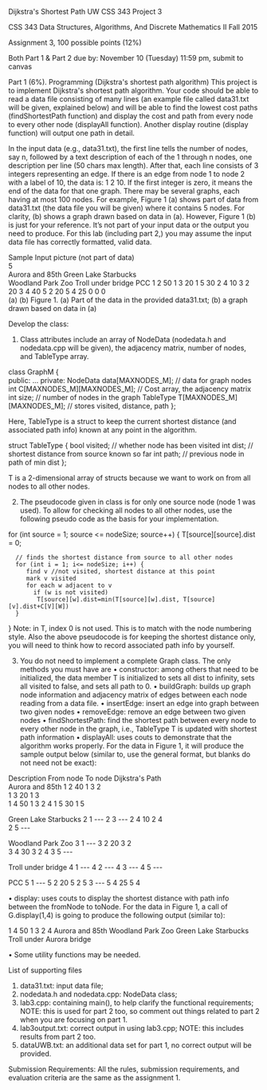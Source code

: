 Dijkstra's Shortest Path
UW CSS 343 Project 3

CSS 343 Data Structures, Algorithms, And Discrete Mathematics II
Fall 2015 

Assignment 3, 100 possible points (12%)

Both Part 1 & Part 2 due by: November 10 (Tuesday) 11:59 pm, submit to canvas

Part 1 (6%). Programming (Dijkstra's shortest path algorithm)
This project is to implement Dijkstra's shortest path algorithm. Your code should be able to read a data file consisting of many lines (an example file called data31.txt will be given, explained below) and will be able to find the lowest cost paths (findShortestPath function) and display the cost and path from every node to every other node (displayAll function).  Another display routine (display function) will output one path in detail. 

In the input data (e.g., data31.txt), the first line tells the number of nodes, say n, followed by a text description of each of the 1 through n nodes, one description per line (50 chars max length).  After that, each line consists of 3 integers representing an edge. If there is an edge from node 1 to node 2 with a label of 10, the data is: 1 2 10.  If the first integer is zero, it means the end of the data for that one graph.  There may be several graphs, each having at most 100 nodes.  For example, Figure 1 (a) shows part of data from data31.txt (the data file you will be given) where it contains 5 nodes. For clarity, (b) shows a graph drawn based on data in (a). However, Figure 1 (b) is just for your reference. It’s not part of your input data or the output you need to produce. For this lab (including part 2,) you may assume the input data file has correctly formatted, valid data.

Sample Input				   picture (not part of data)	
5                    
Aurora and 85th
Green Lake Starbucks  
Woodland Park Zoo
Troll under bridge
PCC
1 2 50 
1 3 20
1 5 30
2 4 10
3 2 20 
3 4 40
5 2 20
5 4 25 
0 0  0 	 
(a)	                                 				    (b)
Figure 1. (a) Part of the data in the provided data31.txt; (b) a graph drawn based on data in (a)

Develop the class:
1. Class attributes include an array of NodeData (nodedata.h and nodedata.cpp will be given), the adjacency matrix, number of nodes, and TableType array.  

class GraphM {                            
   public:
      ...
   private:
      NodeData data[MAXNODES_M];              // data for graph nodes
      int C[MAXNODES_M][MAXNODES_M];            // Cost array, the adjacency matrix
      int size;                             // number of nodes in the graph
      TableType T[MAXNODES_M][MAXNODES_M];      // stores visited, distance, path
   };

Here, TableType is a struct to keep the current shortest distance (and associated path info) known at any point in the algorithm.

  struct TableType {
         bool visited;          // whether node has been visited
         int dist;              // shortest distance from source known so far
         int path;              // previous node in path of min dist
      };

T is a 2-dimensional array of structs because we want to work on from all nodes to all other nodes. 

2. The pseudocode given in class is for only one source node (node 1 was used).  To allow for checking all nodes to all other nodes, use the following pseudo code as the basis for your implementation. 

for (int source = 1; source <= nodeSize; source++) {
      T[source][source].dist = 0;

      // finds the shortest distance from source to all other nodes
      for (int i = 1; i<= nodeSize; i++) {
         find v //not visited, shortest distance at this point
         mark v visited  
         for each w adjacent to v
           if (w is not visited)
            T[source][w].dist=min(T[source][w].dist, T[source][v].dist+C[V][W]) 
      }
   }
Note: in T, index 0 is not used. This is to match with the node numbering style. Also the above pseudocode is for keeping the shortest distance only, you will need to think how to record associated path info by yourself.

3. You do not need to implement a complete Graph class. The only methods you must have are
•	constructor: among others that need to be initialized, the data member T is initialized to sets all dist to infinity, sets all visited to false, and sets all path to 0.
•	buildGraph: builds up graph node information and adjacency matrix of edges between each node reading from a data file.
•	insertEdge: insert an edge into graph between two given nodes
•	removeEdge: remove an edge between two given nodes
•	findShortestPath: find the shortest path between every node to every other node in the graph, i.e., TableType T is updated with shortest path information
•	displayAll: uses couts to demonstrate that the algorithm works properly. For the data in Figure 1, it will produce the sample output below (similar to, use the general format, but blanks do not need not be exact):

Description               From node  To node  Dijkstra's  Path    
Aurora and 85th
                               1       2      40          1 3 2  
                               1       3      20          1 3     
                               1       4      50          1 3 2 4
                               1       5      30          1 5 

Green Lake Starbucks
                               2       1      --- 
                               2       3      --- 
                               2       4      10          2 4  
                               2       5      ---

Woodland Park Zoo
                               3       1      --- 
                               3       2      20          3 2    
                               3       4      30          3 2 4 
                               3       5      --- 

Troll under bridge
                               4       1      --- 
                               4       2      ---
                               4       3      --- 
                               4       5      --- 

PCC
                               5       1      --- 
                               5       2      20          5 2
                               5       3      --- 
                               5       4      25          5 4
 
•	display: uses couts to display the shortest distance with path info between the fromNode to toNode.  For the data in Figure 1, a call of G.display(1,4) is going to produce the following output (similar to): 

   1       4      50          1 3 2 4
Aurora and 85th
Woodland Park Zoo
Green Lake Starbucks
Troll under Aurora bridge

•	Some utility functions may be needed.

List of supporting files 
1.	data31.txt: input data file;
2.	nodedata.h and nodedata.cpp: NodeData class;
3.	lab3.cpp: containing main(), to help clarify the functional requirements; NOTE: this is used for part 2 too, so comment out things related to part 2 when you are focusing on part 1.
4.	lab3output.txt: correct output in using lab3.cpp; NOTE: this includes results from part 2 too.
5.	dataUWB.txt: an additional data set for part 1, no correct output will be provided. 

Submission Requirements:
All the rules, submission requirements, and evaluation criteria are the same as the assignment 1.








	

